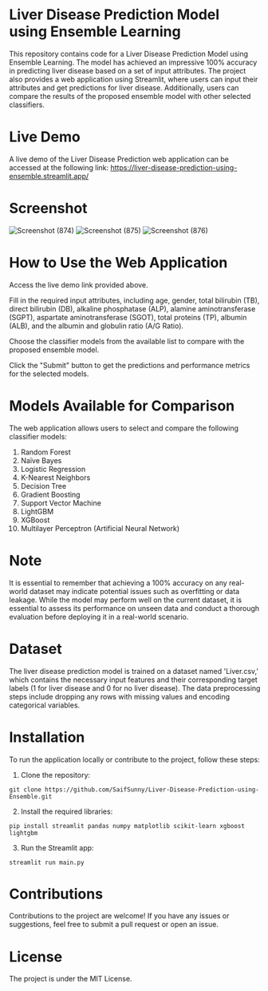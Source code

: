 # Liver Disease Prediction Model using Ensemble Learning
This repository contains code for a Liver Disease Prediction Model using Ensemble Learning. The model has achieved an impressive 100% accuracy in predicting liver disease based on a set of input attributes. The project also provides a web application using Streamlit, where users can input their attributes and get predictions for liver disease. Additionally, users can compare the results of the proposed ensemble model with other selected classifiers.

# Live Demo
A live demo of the Liver Disease Prediction web application can be accessed at the following link: https://liver-disease-prediction-using-ensemble.streamlit.app/

# Screenshot
![Screenshot (874)](https://github.com/SaifSunny/Liver-Disease-Prediction-using-Ensemble/assets/72490093/e674f1ed-1b59-410a-9030-ada645e69803)
![Screenshot (875)](https://github.com/SaifSunny/Liver-Disease-Prediction-using-Ensemble/assets/72490093/d64bf1d6-c4de-443b-be39-9386390f1d41)
![Screenshot (876)](https://github.com/SaifSunny/Liver-Disease-Prediction-using-Ensemble/assets/72490093/14319ff0-ed99-4d90-8148-0224f8a63cd7)


# How to Use the Web Application
Access the live demo link provided above.

Fill in the required input attributes, including age, gender, total bilirubin (TB), direct bilirubin (DB), alkaline phosphatase (ALP), alamine aminotransferase (SGPT), aspartate aminotransferase (SGOT), total proteins (TP), albumin (ALB), and the albumin and globulin ratio (A/G Ratio).

Choose the classifier models from the available list to compare with the proposed ensemble model.

Click the "Submit" button to get the predictions and performance metrics for the selected models.

# Models Available for Comparison
The web application allows users to select and compare the following classifier models:

1. Random Forest
2. Naïve Bayes
3. Logistic Regression
4. K-Nearest Neighbors
5. Decision Tree
6. Gradient Boosting
7. Support Vector Machine
8. LightGBM
9. XGBoost
10. Multilayer Perceptron (Artificial Neural Network)

# Note
It is essential to remember that achieving a 100% accuracy on any real-world dataset may indicate potential issues such as overfitting or data leakage. While the model may perform well on the current dataset, it is essential to assess its performance on unseen data and conduct a thorough evaluation before deploying it in a real-world scenario.

# Dataset
The liver disease prediction model is trained on a dataset named 'Liver.csv,' which contains the necessary input features and their corresponding target labels (1 for liver disease and 0 for no liver disease). The data preprocessing steps include dropping any rows with missing values and encoding categorical variables.

# Installation
To run the application locally or contribute to the project, follow these steps:

1. Clone the repository:
```
git clone https://github.com/SaifSunny/Liver-Disease-Prediction-using-Ensemble.git
```
2. Install the required libraries:
```
pip install streamlit pandas numpy matplotlib scikit-learn xgboost lightgbm
```
3. Run the Streamlit app:
```
streamlit run main.py
```
# Contributions
Contributions to the project are welcome! If you have any issues or suggestions, feel free to submit a pull request or open an issue.

# License
The project is under the MIT License.

